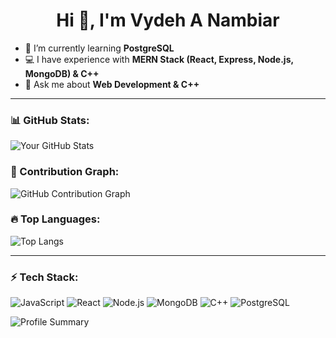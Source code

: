 <h1 align="center">Hi 👋, I'm Vydeh A Nambiar</h1>

- 🌱 I’m currently learning **PostgreSQL**  
- 💻 I have experience with **MERN Stack (React, Express, Node.js, MongoDB) & C++**  
- 💬 Ask me about **Web Development & C++**

---

### 📊 GitHub Stats:
![Your GitHub Stats](https://github-readme-stats.vercel.app/api?username=Vydeh07&show_icons=true&theme=dark)

### 🚀 Contribution Graph:
![GitHub Contribution Graph](https://github-readme-activity-graph.vercel.app/graph?username=Vydeh07&theme=github-dark)

### 🔥 Top Languages:
![Top Langs](https://github-readme-stats.vercel.app/api/top-langs/?username=Vydeh07&layout=compact&theme=dark)

---

### ⚡ Tech Stack:
![JavaScript](https://img.shields.io/badge/JavaScript-F7DF1E?style=flat-square&logo=javascript&logoColor=black)
![React](https://img.shields.io/badge/React-20232A?style=flat-square&logo=react&logoColor=61DAFB)
![Node.js](https://img.shields.io/badge/Node.js-43853D?style=flat-square&logo=node.js&logoColor=white)
![MongoDB](https://img.shields.io/badge/MongoDB-4EA94B?style=flat-square&logo=mongodb&logoColor=white)
![C++](https://img.shields.io/badge/C++-00599C?style=flat-square&logo=cplusplus&logoColor=white)
![PostgreSQL](https://img.shields.io/badge/PostgreSQL-316192?style=flat-square&logo=postgresql&logoColor=white)

![Profile Summary](https://github-profile-summary-cards.vercel.app/api/cards/profile-details?username=Vydeh07&theme=github_dark)
